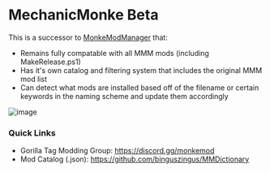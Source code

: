 # MechanicMonke Beta
This is a successor to [MonkeModManager](https://github.com/DeadlyKitten/MonkeModManager) that:
- Remains fully compatable with all MMM mods (including MakeRelease.ps1)
- Has it's own catalog and filtering system that includes the original MMM mod list
- Can detect what mods are installed based off of the filename or certain keywords in the naming scheme and update them accordingly

![image](https://github.com/user-attachments/assets/1aed552a-6d34-48c5-aa87-9e1f5f4887c1)

### Quick Links
- Gorilla Tag Modding Group: https://discord.gg/monkemod
- Mod Catalog (.json): https://github.com/binguszingus/MMDictionary
